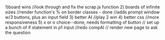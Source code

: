 1)board wins
  //look through and fix the scrap.js function
2) boards of infinite sizes
  //render function's % on border classes - done
  //adds prompt window w/3 buttons, plus an input field
3) better AI
  //play 2 win
4) better css
  //more responsiveness
5) x or o choice--done, needs formatting of button
  // set up a bunch of if statement in p1 input
  //redo compAI
  // render new page to ask the question
